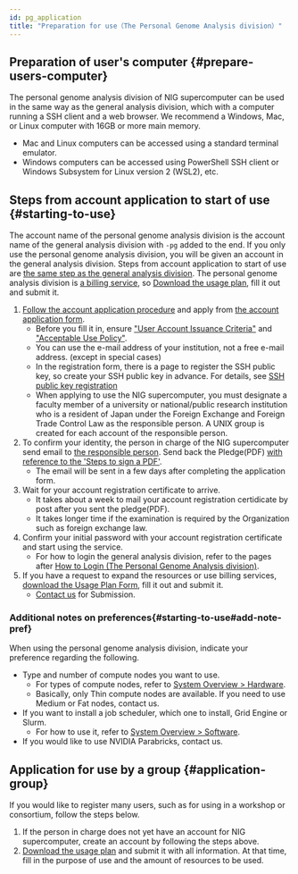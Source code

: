 ```yaml
---
id: pg_application
title: "Preparation for use（The Personal Genome Analysis division）"
---
```


## Preparation of user's computer {#prepare-users-computer}

The personal genome analysis division of NIG supercomputer can be used in the same way as the general analysis division, which with a computer running a SSH client and a web browser. We recommend a Windows, Mac, or Linux computer with 16GB or more main memory.

- Mac and Linux computers can be accessed using a standard terminal emulator.
- Windows computers can be accessed using PowerShell SSH client or Windows Subsystem for Linux version 2 (WSL2), etc.

## Steps from account application to start of use {#starting-to-use}

The account name of the personal genome analysis division is the account name of the general analysis division with `-pg` added to the end.
If you only use the personal genome analysis division, you will be given an account in the general analysis division.
Steps from account application to start of use are [the same step as the general analysis division](/general_analysis_division/ga_application/#steps-from-user-account-application-to-start-of-use).
The personal genome analysis division is [a billing service](../application/resource_extension.md), so [Download the usage plan](../application/resource_extension.md), fill it out and submit it.



1. [Follow the account application procedure](/application/registration) and apply from 
  [the account application form](/application/registration).
    - Before you fill it in, ensure ["User Account Issuance Criteria"](/application/) 
    and ["Acceptable Use Policy"](/application/use_policy).
    - You can use the e-mail address of your institution, not a free e-mail address. (except in special cases)
    - In the registration form, there is a page to register the SSH public key, so create your SSH public key in advance. For details, see [SSH public key registration](/application/ssh_keys)
    - When applying to use the NIG supercomputer, you must designate a faculty member of a university or national/public research institution who is a resident of Japan under the Foreign Exchange and Foreign Trade Control Law as the responsible person. A UNIX group is created for each account of the responsible person.
2. To confirm your identity, the person in charge of the NIG supercomputer send email to [the responsible person](/application/#the-responsible-person). Send back the Pledge(PDF) [with reference to the 'Steps to sign a PDF'](/application/signing_PDF).
    - The email will be sent in a few days after completing the application form.
3. Wait for your account registration certificate to arrive.
    - It takes about a week to mail your account registration certidicate by post after you sent the pledge(PDF).
    - It takes longer time if the examination is required by the Organization such as foreign exchange law.
4. Confirm your initial password with your account registration certificate and start using the service.
    - For how to login the general analysis division, refer to the pages after [How to Login (The Personal Genome Analysis division)](/personal_genome_division/pg_login/).
5. If you have a request to expand the resources or use billing services, [download the Usage Plan Form](/application/resource_extension), fill it out and submit it.
    - [Contact us](/application/reference/) for Submission.


### Additional notes on preferences{#starting-to-use#add-note-pref}

When using the personal genome analysis division, indicate your preference regarding the following.

- Type and number of compute nodes you want to use.
     - For types of compute nodes, refer to [System Overview > Hardware](../guides/hardware.md).
    - Basically, only Thin compute nodes are available. If you need to use Medium or Fat nodes, contact us.
- If you want to install a job scheduler, which one to install, Grid Engine or Slurm.
    - For how to use it, refer to [System Overview > Software](../software/software.md).
- If you would like to use NVIDIA Parabricks, contact us.


## Application for use by a group {#application-group}

If you would like to register many users, such as for using in a workshop or consortium, follow the steps below.

1. If the person in charge does not yet have an account for NIG supercomputer, create an account by following the steps above.
2. [Download the usage plan](../application/resource_extension.md) and submit it with all information. At that time, fill in the purpose of use and the amount of resources to be used.
